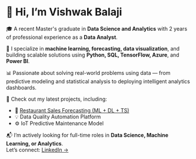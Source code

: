# 👋 Hi, I’m Vishwak Balaji

🎓 A recent Master's graduate in **Data Science and Analytics** with 2 years of professional experience as a **Data Analyst**.

🚀 I specialize in **machine learning, forecasting, data visualization**, and building scalable solutions using **Python, SQL, TensorFlow, Azure**, and **Power BI**.

📊 Passionate about solving real-world problems using data — from predictive modeling and statistical analysis to deploying intelligent analytics dashboards.

📁 Check out my latest projects, including:
- 🔗 [Restaurant Sales Forecasting (ML + DL + TS)](https://github.com/Vishwakbalaji/Deep-Learning-Reboot-Project)
- 💡 Data Quality Automation Platform
- ⚙️ IoT Predictive Maintenance Model

📬 I’m actively looking for full-time roles in **Data Science, Machine Learning, or Analytics**.  
Let’s connect: [LinkedIn →](https://www.linkedin.com/in/vishwak-balaji-jayasankar-8a384018a/)
